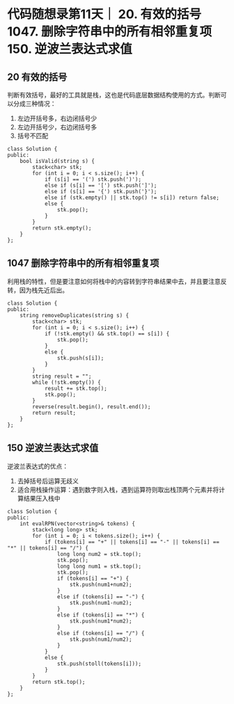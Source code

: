 # 代码随想录第11天｜ 20. 有效的括号 1047. 删除字符串中的所有相邻重复项 150. 逆波兰表达式求值

## 20 有效的括号
判断有效括号，最好的工具就是栈，这也是代码底层数据结构使用的方式。判断可以分成三种情况：
1. 左边开括号多，右边闭括号少
2. 左边开括号少，右边闭括号多
3. 括号不匹配

```
class Solution {
public:
    bool isValid(string s) {
        stack<char> stk;
        for (int i = 0; i < s.size(); i++) {
            if (s[i] == '(') stk.push(')');
            else if (s[i] == '[') stk.push(']');
            else if (s[i] == '{') stk.push('}');
            else if (stk.empty() || stk.top() != s[i]) return false;
            else {
                stk.pop();
            }
        }
        return stk.empty();
    }
};
```
## 1047 删除字符串中的所有相邻重复项
利用栈的特性，但是要注意如何将栈中的内容转到字符串结果中去，并且要注意反转，因为栈先近后出。
```
class Solution {
public:
    string removeDuplicates(string s) {
        stack<char> stk;
        for (int i = 0; i < s.size(); i++) {
            if (!stk.empty() && stk.top() == s[i]) {
                stk.pop();
            }
            else {
                stk.push(s[i]);
            }
        }
        string result = "";
        while (!stk.empty()) {
            result += stk.top();
            stk.pop();
        }
        reverse(result.begin(), result.end());
        return result;
    }
};
```

## 150 逆波兰表达式求值
逆波兰表达式的优点：
1. 去掉括号后运算无歧义
2. 适合用栈操作运算：遇到数字则入栈，遇到运算符则取出栈顶两个元素并将计算结果压入栈中
```
class Solution {
public:
    int evalRPN(vector<string>& tokens) {
        stack<long long> stk;
        for (int i = 0; i < tokens.size(); i++) {
            if (tokens[i] == "+" || tokens[i] == "-" || tokens[i] == "*" || tokens[i] == "/") {
                long long num2 = stk.top();
                stk.pop();
                long long num1 = stk.top();
                stk.pop();
                if (tokens[i] == "+") {
                    stk.push(num1+num2);
                }
                else if (tokens[i] == "-") {
                    stk.push(num1-num2);
                }
                else if (tokens[i] == "*") {
                    stk.push(num1*num2);
                }
                else if (tokens[i] == "/") {
                    stk.push(num1/num2);
                }
            }
            else {
                stk.push(stoll(tokens[i]));
            }
        }
        return stk.top();
    }
};
```